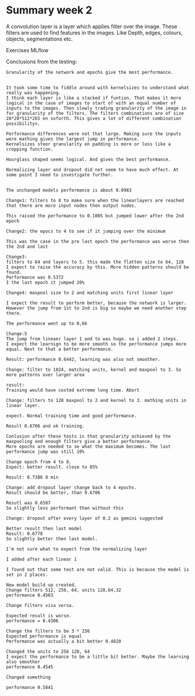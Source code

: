 # Summary week 2
A convolution layer is a layer which applies filter over the image. These filters are used to find features in the images. Like Depth, edges, colours, objects, segmentations etc.

Exercises MLflow

Conclusions from the testing:

    Granularity of the network and epochs give the most performance.
    

    It took some time to fiddle around with kernelsizes to understand what really was happening.
    I think each layer is like a stacked if funtion. That makes it more logical in the case of images to start of with an equal number of inputs to the images. Then slowly trading granularity of the image in for granularity of the filters. The filters combinations are of size 28*28*512*265 en soforth. This gives a lot of different combination possibilitys.

    Performance differences were not that large. Making sure the inputs were mathing gives the largest jump in performance.
    Kernelsizes steer granularity en padding is more or less like a cropping function.

    Hourglass shaped seems logical. And gives the best performance.

    Normalizing layer and dropout did not seem to have much effect. At some point I need to investigate further.


    The unchanged models performance is about 0.0983

    Change1: filters to 8 to make sure when the linearlayers are reached that there are more input nodes then output nodes.

    This raised the performance to 0.1005 but jumped lower after the 2nd epoch

    Change2: the epocs to 4 to see if it jumping over the minimum

    This was the case in the pre last epoch the performance was worse then the 2nd and last

    Change3:
    filters to 64 and layers to 5. this made the flatten size to 64, 128
    I expect to raise the accuracy by this. More hidden patterns should be found.
    Performance was 0.5372
    I the last epoch it jumped 20%

    Change4: maxpool size to 2 and matching units first linear layer

    I expect the result to perform better, because the network is larger. However the jump from 1st to 2nd is big so maybe we need another step there.

    The performance went up to 0,66

    Change:5
    The jump from lineaer layer 1 and to was huge. so i added 2 steps.
    I expect the learnign to be more smooth so the performance jumps more equal. Next to that a better performance.

    Result: performance 0.6442, learning was also not smoother.

    Change: filter to 1024, matching units, kernel and maxpool to 3. So more patterns over larger area

    result:
    Training would have costed extreme long time. Abort

    Change: filters to 128 maxpool to 2 and kernel to 3. mathing units in linear layer.

    expect. Normal training time and good performance.

    Result 0.6706 and ok training.

    Conlusion after these tests is that granularity achieved by the maxpooling and enough filters give a better performance.
    More epochs are needed to se what the maximum becomes. The last performance jump was still 10%

    Change epoch from 4 to 8.
    Expect: better result. close to 85%

    Result: 0.7386 8 min

    Change: add dropout layer change back to 4 epochs.
    Result should be better, than 0.6706

    Resutl was 0.6587
    So slightly less performant than without this

    Change: dropout after every layer of 0.2 as gemini suggested

    Better result then last model
    Result: 0.6778
    So slightly better then last model.

    I'm not sure what to expect from the normalizing layer

    I added after each linear 1

    I found out that some test are not valid. This is because the model is set in 2 places.

    New model build up created.
    Change filters 512, 256, 64, units 128,64,32
    performance 0.4503

    Change filters visa versa.

    Expected result is worse.
    performance = 0.4306

    Change the filters to be 3 * 256
    Expected performance is equal
    Performance was actually a bit better 0.4820

    Changed the units to 256 128, 64
    I expect the performance to be a little bit better. Maybe the learning also smoother
    performance 0.4545

    Changed something

    performance 0.5841




